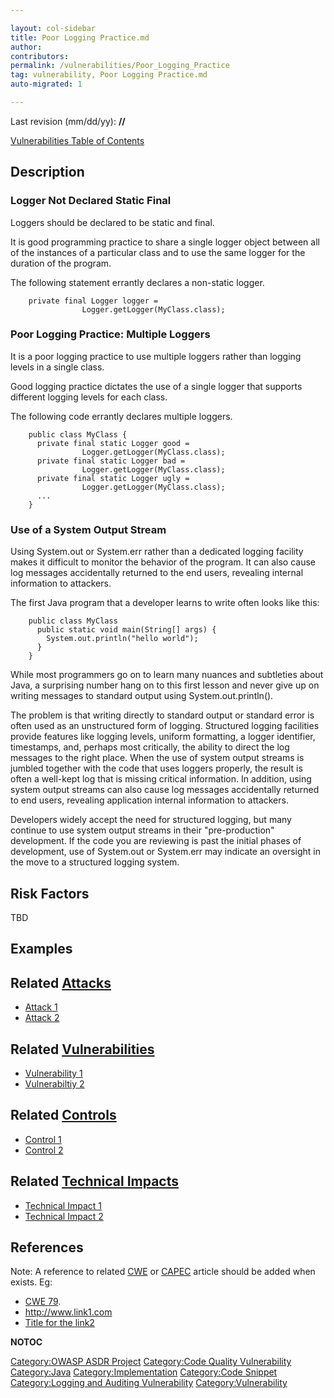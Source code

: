 ```yaml
---

layout: col-sidebar
title: Poor Logging Practice.md
author: 
contributors: 
permalink: /vulnerabilities/Poor_Logging_Practice
tag: vulnerability, Poor Logging Practice.md
auto-migrated: 1

---
```


Last revision (mm/dd/yy): **//**

[Vulnerabilities Table of Contents](ASDR_TOC_Vulnerabilities "wikilink")

## Description

### Logger Not Declared Static Final

Loggers should be declared to be static and final.

It is good programming practice to share a single logger object between
all of the instances of a particular class and to use the same logger
for the duration of the program.

The following statement errantly declares a non-static logger.

```
    private final Logger logger =
                Logger.getLogger(MyClass.class);
```

### Poor Logging Practice: Multiple Loggers

It is a poor logging practice to use multiple loggers rather than
logging levels in a single class.

Good logging practice dictates the use of a single logger that supports
different logging levels for each class.

The following code errantly declares multiple loggers.

```
    public class MyClass {
      private final static Logger good =
                Logger.getLogger(MyClass.class);
      private final static Logger bad =
                Logger.getLogger(MyClass.class);
      private final static Logger ugly =
                Logger.getLogger(MyClass.class);
      ...
    }
```

### Use of a System Output Stream

Using System.out or System.err rather than a dedicated logging facility
makes it difficult to monitor the behavior of the program. It can also
cause log messages accidentally returned to the end users, revealing
internal information to attackers.

The first Java program that a developer learns to write often looks like
this:

```
    public class MyClass
      public static void main(String[] args) {
        System.out.println("hello world");
      }
    }
```

While most programmers go on to learn many nuances and subtleties about
Java, a surprising number hang on to this first lesson and never give up
on writing messages to standard output using System.out.println().

The problem is that writing directly to standard output or standard
error is often used as an unstructured form of logging. Structured
logging facilities provide features like logging levels, uniform
formatting, a logger identifier, timestamps, and, perhaps most
critically, the ability to direct the log messages to the right place.
When the use of system output streams is jumbled together with the code
that uses loggers properly, the result is often a well-kept log that is
missing critical information. In addition, using system output streams
can also cause log messages accidentally returned to end users,
revealing application internal information to attackers.

Developers widely accept the need for structured logging, but many
continue to use system output streams in their "pre-production"
development. If the code you are reviewing is past the initial phases of
development, use of System.out or System.err may indicate an oversight
in the move to a structured logging system.

## Risk Factors

TBD

## Examples

## Related [Attacks](Attacks "wikilink")

  - [Attack 1](Attack_1 "wikilink")
  - [Attack 2](Attack_2 "wikilink")

## Related [Vulnerabilities](Vulnerabilities "wikilink")

  - [Vulnerability 1](Vulnerability_1 "wikilink")
  - [Vulnerabiltiy 2](Vulnerabiltiy_2 "wikilink")

## Related [Controls](Controls "wikilink")

  - [Control 1](Control_1 "wikilink")
  - [Control 2](Control_2 "wikilink")

## Related [Technical Impacts](Technical_Impacts "wikilink")

  - [Technical Impact 1](Technical_Impact_1 "wikilink")
  - [Technical Impact 2](Technical_Impact_2 "wikilink")

## References

Note: A reference to related [CWE](http://cwe.mitre.org/) or
[CAPEC](http://capec.mitre.org/) article should be added when exists.
Eg:

  - [CWE 79](http://cwe.mitre.org/data/definitions/79.html).
  - <http://www.link1.com>
  - [Title for the link2](http://www.link2.com)

__NOTOC__

[Category:OWASP ASDR Project](Category:OWASP_ASDR_Project "wikilink")
[Category:Code Quality
Vulnerability](Category:Code_Quality_Vulnerability "wikilink")
[Category:Java](Category:Java "wikilink")
[Category:Implementation](Category:Implementation "wikilink")
[Category:Code Snippet](Category:Code_Snippet "wikilink")
[Category:Logging and Auditing
Vulnerability](Category:Logging_and_Auditing_Vulnerability "wikilink")
[Category:Vulnerability](Category:Vulnerability "wikilink")